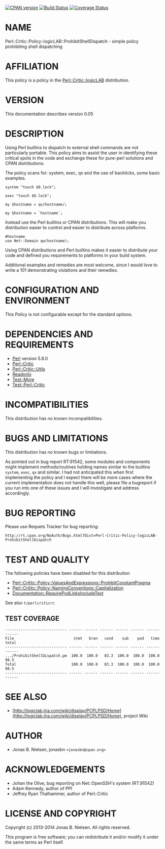 [![CPAN version](https://badge.fury.io/pl/Perl-Critic-logicLAB-ProhibitShellDispatch.svg)](http://badge.fury.io/pl/Perl-Critic-logicLAB-ProhibitShellDispatch)
[![Build Status](https://travis-ci.org/jonasbn/pcplpsd.svg?branch=master)](https://travis-ci.org/jonasbn/pcplpsd)
[![Coverage Status](https://coveralls.io/repos/jonasbn/pcplpsd/badge.png)](https://coveralls.io/r/jonasbn/pcplpsd)

# NAME

Perl::Critic::Policy::logicLAB::ProhibitShellDispatch - simple policy prohibiting shell dispatching

# AFFILIATION

This policy is a policy in the [Perl::Critic::logicLAB](https://metacpan.org/pod/Perl::Critic::logicLAB) distribution.

# VERSION

This documentation describes version 0.05

# DESCRIPTION

Using Perl builtins to dispatch to external shell commands are not particularly
portable. This policy aims to assist the user in identifying these critical
spots in the code and exchange these for pure-perl solutions and CPAN
distributions.

The policy scans for: system, exec, qx and the use of backticks, some basic examples.

    system "touch $0.lock";
    
    exec "touch $0.lock";
    
    my $hostname = qx/hostname/;
    
    my $hostname = `hostname`;

Instead use the Perl builtins or CPAN distributions. This will make you distribution
easier to control and easier to distribute across platforms.

    #hostname
    use Net::Domain qw(hostname);

Using CPAN distributions and Perl builtins makes it easier to distribute your
code and defined you requirements to platforms in your build system.

Additional examples and remedies are most welcome, since I would love to write
a 101 demonstrating violations and their remedies.

# CONFIGURATION AND ENVIRONMENT

This Policy is not configurable except for the standard options.

# DEPENDENCIES AND REQUIREMENTS

- [Perl](https://metacpan.org/pod/Perl) version 5.8.0
- [Perl::Critic](https://metacpan.org/pod/Perl::Critic)
- [Perl::Critic::Utils](https://metacpan.org/pod/Perl::Critic::Utils)
- [Readonly](https://metacpan.org/pod/Readonly)
- [Test::More](https://metacpan.org/pod/Test::More)
- [Test::Perl::Critic](https://metacpan.org/pod/Test::Perl::Critic)

# INCOMPATIBILITIES

This distribution has no known incompatibilities.

# BUGS AND LIMITATIONS

This distribution has no known bugs or limitations.

As pointed out in bug report RT:91542, some modules and components might 
implement methods/routines holding names similar to the builtins `system`, 
`exec`, `qx` and similar. I had not anticipated this when first implementing 
the policy and I expect there will be more cases where the current implementation 
does not handle this well, please file a bugreport if you run into one of these 
issues and I will investigate and address accordingly.

# BUG REPORTING

Please use Requets Tracker for bug reporting:

    http://rt.cpan.org/NoAuth/Bugs.html?Dist=Perl-Critic-Policy-logicLAB-ProhibitShellDispatch

# TEST AND QUALITY

The following policies have been disabled for this distribution

- [Perl::Crititc::Policy::ValuesAndExpressions::ProhibitConstantPragma](https://metacpan.org/pod/Perl::Crititc::Policy::ValuesAndExpressions::ProhibitConstantPragma)
- [Perl::Crititc::Policy::NamingConventions::Capitalization](https://metacpan.org/pod/Perl::Crititc::Policy::NamingConventions::Capitalization)
- [Documentation::RequirePodLinksIncludeText](https://metacpan.org/pod/Documentation::RequirePodLinksIncludeText)

See also `t/perlcriticrc`

## TEST COVERAGE

    ---------------------------- ------ ------ ------ ------ ------ ------ ------
    File                           stmt   bran   cond    sub    pod   time  total
    ---------------------------- ------ ------ ------ ------ ------ ------ ------
    .../ProhibitShellDispatch.pm  100.0  100.0   83.3  100.0  100.0  100.0   98.5
    Total                         100.0  100.0   83.3  100.0  100.0  100.0   98.5
    ---------------------------- ------ ------ ------ ------ ------ ------ ------

# SEE ALSO

- [http://logiclab.jira.com/wiki/display/PCPLPSD/Home](http://logiclab.jira.com/wiki/display/PCPLPSD/Home), project Wiki

# AUTHOR

- Jonas B. Nielsen, jonasbn `<jonasbn@cpan.org>`

# ACKNOWLEDGEMENTS

- Johan the Olive, bug reporting on Net::OpenSSH's system (RT:91542)
- Adam Kennedy, author of PPI
- Jeffrey Ryan Thalhammer, author of Perl::Critic

# LICENSE AND COPYRIGHT

Copyright (c) 2013-2014 Jonas B. Nielsen. All rights reserved.

This program is free software; you can redistribute it and/or modify it under the same terms as Perl itself.
